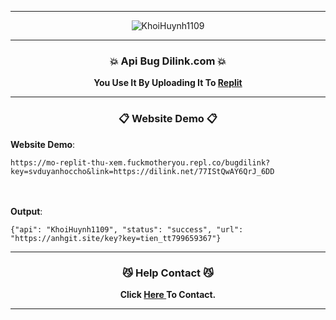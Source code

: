 -----

<p align="center">
<img class="Blob" src="https://img5.thuthuatphanmem.vn/uploads/2021/11/07/anh-anime-xinh-dang-yeu_075601052.jpg" alt="KhoiHuynh1109">
</p>

-----

### <p align="center">💥 Api Bug Dilink.com 💥</p>
<p align="center">
<strong>
You Use It By Uploading It To <a href="https://replit.com">Replit</a>
</strong>
</p>

-----
### <p align="center">📋 Website Demo 📋</p>
**Website Demo**:<br>
```
https://mo-replit-thu-xem.fuckmotheryou.repl.co/bugdilink?key=svduyanhoccho&link=https://dilink.net/77IStQwAY6QrJ_6DD
```
<br></br>
**Output**:<br>
```
{"api": "KhoiHuynh1109", "status": "success", "url": "https://anhgit.site/key?key=tien_tt799659367"}
```

-----

### <p align="center">😼 Help Contact 😼</p>
<p align="center">
<strong>
Click <a href="https://www.facebook.com/valerie.alvares">Here </a>To Contact.
</strong>
</p>

-----

